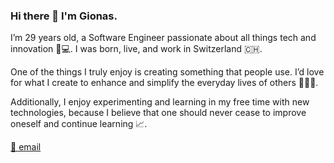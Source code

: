 ### Hi there 👋 I'm Gionas. 

I’m 29 years old, a Software Engineer passionate about all things tech and innovation 🤖💻. I was born, live, and work in Switzerland 🇨🇭.

One of the things I truly enjoy is creating something that people use. I’d love for what I create to enhance and simplify the everyday lives of others 👨🏼‍💻. 

Additionally, I enjoy experimenting and learning in my free time with new technologies, because I believe that one should never cease to improve oneself and continue learning 📈.

[📨 email](mailto:hello@gionas.dev)
